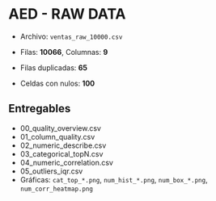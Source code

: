 # AED - RAW DATA

- Archivo: `ventas_raw_10000.csv`

- Filas: **10066**, Columnas: **9**

- Filas duplicadas: **65**

- Celdas con nulos: **100**


## Entregables

- 00_quality_overview.csv
- 01_column_quality.csv
- 02_numeric_describe.csv
- 03_categorical_topN.csv
- 04_numeric_correlation.csv
- 05_outliers_iqr.csv
- Gráficas: `cat_top_*.png`, `num_hist_*.png`, `num_box_*.png`, `num_corr_heatmap.png`